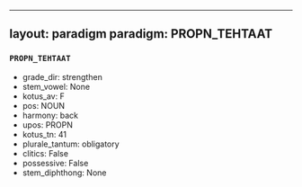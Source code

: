 
---
layout: paradigm
paradigm: PROPN_TEHTAAT
---
### ` PROPN_TEHTAAT `


* grade_dir: strengthen
* stem_vowel: None
* kotus_av: F
* pos: NOUN
* harmony: back
* upos: PROPN
* kotus_tn: 41
* plurale_tantum: obligatory
* clitics: False
* possessive: False
* stem_diphthong: None
